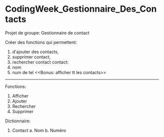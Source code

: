 # CodingWeek_Gestionnaire_Des_Contacts
Projet de groupe:
  Gestionnaire de contact

Créer des fonctions qui permettent:
  1. d'ajouter des contacts,
  2. supprimer contact,
  3. rechercher contact
contact:
  1. nom
  2. num de tel
<<Bonus: afficher tt les contacts>>

------------------------------------------
Fonctions:
1. Afficher
2. Ajouter
3. Rechercher
4. Supprimer

Dictionnaire:
1. Contact
    a. Nom
    b. Numéro


